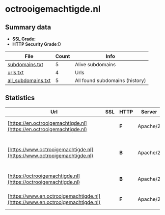 

# octrooigemachtigde.nl
## Summary data


 - **SSL Grade**:
 - **HTTP Security Grade**:D


| File       | Count | Info |
|------------|-------|------|
|[subdomains.txt](/data/octrooigemachtigde.nl/subdomains.txt)|5|Alive subdomains|
|[urls.txt](/data/octrooigemachtigde.nl/urls.txt)|4|Urls|
|[all_subdomains.txt](/data/octrooigemachtigde.nl/all_subdomains.txt)|5|All found subdomains (history)|


## Statistics


| Url | SSL | HTTP | Server | Cookie | HSTS | CORS | CTO | CSP | XFO | XXP | RP |FP| Tech |Title |
|--------|-------|-------|------|------|------|------|------|------|------|------|------|------|------|------|
|[https://en.octrooigemachtigde.nl](https://en.octrooigemachtigde.nl)| | **F**|Apache/2| | | | | | | | :white_check_mark: | |Apache HTTP Server:2|302 Found|
|[https://www.octrooigemachtigde.nl](https://www.octrooigemachtigde.nl)| | **B**|Apache/2|:white_check_mark: |:white_check_mark: | | | | :white_check_mark: | :white_check_mark: | :white_check_mark: | |Apache HTTP Server:2 HSTS PHP:7.3.33|Orde van Octrooi...|
|[https://octrooigemachtigde.nl](https://octrooigemachtigde.nl)| | **B**|Apache/2|:white_check_mark: |:white_check_mark: | | | | :white_check_mark: | :white_check_mark: | :white_check_mark: | |Apache HTTP Server:2|302 Found|
|[https://www.en.octrooigemachtigde.nl](https://www.en.octrooigemachtigde.nl)| | **F**|Apache/2| | | | | | | | :white_check_mark: | |Apache HTTP Server:2|302 Found|

